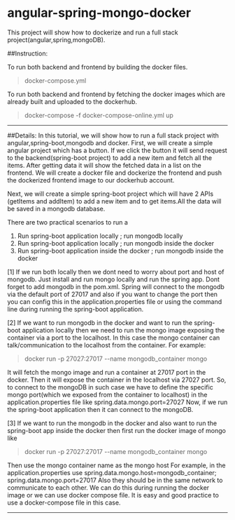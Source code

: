# angular-spring-mongo-docker
This project will show how to dockerize and run a full stack project(angular,spring,mongoDB).

##Instruction:

To run both backend and frontend by building the docker files.
>docker-compose.yml

To run both backend and frontend by fetching the docker images which are already built and uploaded to the dockerhub.
>docker-compose -f docker-compose-online.yml up 


-------------------------------------------------------------------------
##Details:
In this tutorial, we will show how to run a full stack project with angular,spring-boot,mongodb and docker.
First, we will create a simple angular project which has a button. If we click the button it will send request to the backend(spring-boot project) to add a new item and fetch all the items. After getting data it will show the fetched data in a list on the frontend.
We will create a docker file and dockerize the frontend and push the dockerized frontend image to our dockerhub account.

Next, we will create a simple spring-boot project which will have 2 APIs (getItems and addItem) to add a new item and to get items.All the data will be saved in a mongodb database.
 


There are two practical scenarios to run a
1. Run spring-boot application locally ; run mongodb locally
2. Run spring-boot application locally ; run mongodb inside the docker
3. Run spring-boot application inside the docker ; run mongodb inside the docker


[1]
If we run both locally then we dont need to worry about port and host of mongodb.
Just install and run mongo locally and run the spring app. Dont forget to add mongodb in the pom.xml.
Spring will connect to the mongodb via the default port of 27017 and also if you want to change the port then you can config this in the application.properties file  or using the command line during running the spring-boot application.


[2] 
If we want to run mongodb in the docker and want to run the spring-boot application locally then we need to run the mongo image exposing the container via a port to the localhost.
In this case the mongo container can talk/communication to the localhost from the container.
For example:
> docker run -p 27027:27017 --name mongodb_container mongo

It will fetch the mongo image and run a container at 27017 port in the docker.
Then it will expose the container in the localhost via 27027 port.
So, to connect to the mongoDB in such case we have to define the specific mongo port(which we exposed from the container to localhost) in the application.properties file like
spring.data.mongo.port=27027
Now, if we run the spring-boot application then it can connect to the mongoDB.

[3]
If we want to run the mongodb in the docker and also want to run the spring-boot app inside the docker then first run the docker image of mongo like 

> docker run -p 27027:27017 --name mongodb_container mongo

Then use the mongo container name as the mongo host 
For example, in the application.properties use
spring.data.mongo.host=mongodb_container; spring.data.mongo.port=27017
Also they should be in the same network to communicate to each other. We can do this during running the docker image or we can use docker compose file.
It is easy and good practice to use a docker-compose file in this case.

-----------------------------------------------------------------------------
